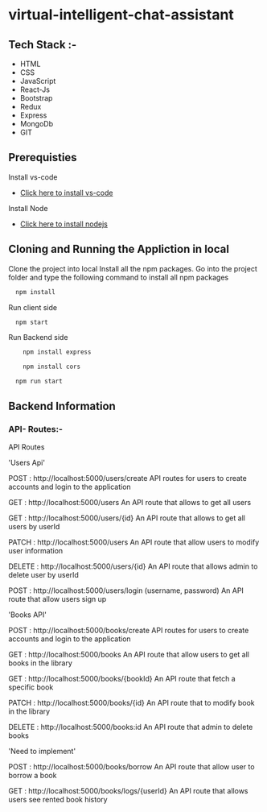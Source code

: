# virtual-intelligent-chat-assistant

## Tech Stack :-
- HTML
- CSS
- JavaScript
- React-Js
- Bootstrap
- Redux
- Express
- MongoDb
- GIT

## Prerequisties
Install vs-code

- [Click here to install vs-code]( https://code.visualstudio.com/download)

Install Node

- [Click here to install nodejs]( https://nodejs.org/en/)
## Cloning and Running the Appliction in local

Clone the project into local Install all the npm packages. Go into the project folder and type the following command to install all npm packages

```bash
  npm install
```
Run client side
```bash
  npm start
```
Run Backend side
````bash
    npm install express
````    
````bash
    npm install cors
````    

```bash
  npm run start
```


## Backend Information

### API- Routes:-
API Routes

'Users Api'

POST : http://localhost:5000/users/create API routes for users to create accounts and login to the application

GET : http://localhost:5000/users  An API route that allows to get all users

GET : http://localhost:5000/users/{id}  An API route that allows to get all users by userId

PATCH : http://localhost:5000/users An API route that allow users to modify user information

DELETE : http://localhost:5000/users/{id} An API route that allows admin to delete user by userId

POST : http://localhost:5000/users/login (username, password) An API route that allow users sign up

'Books API'

POST : http://localhost:5000/books/create API routes for users to create accounts and login to the application


GET : http://localhost:5000/books An API route that allow users to get all books in the library

GET : http://localhost:5000/books/{bookId} An API route that fetch a specific book

PATCH : http://localhost:5000/books/{id} An API route that to modify book in the library

DELETE : http://localhost:5000/books:id An API route that admin to delete books

'Need to implement'

POST : http://localhost:5000/books/borrow An API route that allow user to borrow a book

GET : http://localhost:5000/books/logs/{userId} An API route that allows users see rented book history
 
